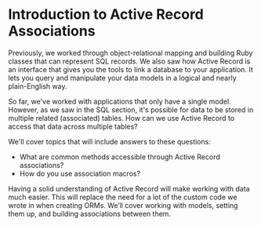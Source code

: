 # Introduction to Active Record Associations

Previously, we worked through object-relational mapping and building Ruby
classes that can represent SQL records. We also saw how Active Record is an
interface that gives you the tools to link a database to your application. It
lets you query and manipulate your data models in a logical and nearly
plain-English way.

So far, we've worked with applications that only have a single model. However,
as we saw in the SQL section, it's possible for data to be stored in multiple
related (associated) tables. How can we use Active Record to access that data
across multiple tables?

We'll cover topics that will include answers to these questions:

- What are common methods accessible through Active Record associations?
- How do you use association macros?

Having a solid understanding of Active Record will make working with data much
easier. This will replace the need for a lot of the custom code we wrote in when
creating ORMs. We’ll cover working with models, setting them up, and building
associations between them.
